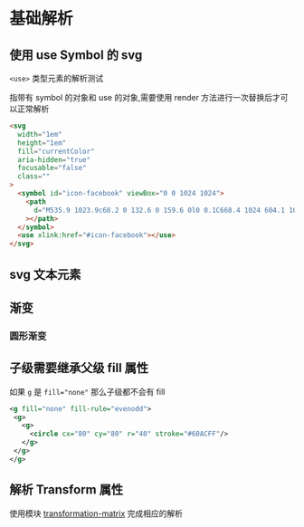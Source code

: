 # 基础解析

## 使用 use Symbol 的 svg

`<use>` 类型元素的解析测试

指带有 symbol 的对象和 use 的对象,需要使用 render 方法进行一次替换后才可以正常解析

```html
<svg
  width="1em"
  height="1em"
  fill="currentColor"
  aria-hidden="true"
  focusable="false"
  class=""
>
  <symbol id="icon-facebook" viewBox="0 0 1024 1024">
    <path
      d="M535.9 1023.9c68.2 0 132.6 0 159.6 0l0 0.1C668.4 1024 604.1 1024 535.9 1023.9L535.9 1023.9zM253.5 0.6c-23 0.4-46.2 1.9-67 5.8-22.6 4.3-43.2 10-63.8 20.5-20.9 10.6-38.9 25.1-55 40.8-15.7 16.1-30.2 34.2-40.8 55-10.4 20.6-16.2 41.1-20.5 63.8-3.9 20.8-5.4 44-5.8 67-0.1 5.2-0.1 10-0.2 17.5l-0.3 450c0 5.7 0.1 11.9 0.1 18.7 0.2 16.3 0.3 23 0.4 30.7 0.4 23 1.9 46.2 5.8 67 1.9 9.9 4 19.4 6.7 28.6 3.5 11.9 7.9 23.5 13.8 35.1 10.6 20.9 25.1 38.9 40.8 55 16.1 15.7 34.2 30.2 55 40.8 20.6 10.4 41.1 16.2 63.8 20.5 20.8 3.9 44 5.4 67 5.8 7.7 0.1 14.4 0.2 30.7 0.4 15.5 0.1 28.2 0.2 37.6 0.2 26.1 0 123.5 0 214 0l0-397L407.1 626.8 407.1 478.3l127.8 0L534.9 340.1C534.9 234 616.9 158 722.9 158l137.2 3 0 142.6L755.3 303.6c-30.3 0-54.9 33.5-54.9 63.9l0 110.8 154.6 0-22 148.6L695.5 626.9l0 397c2.5 0 4.8 0 6.6 0 9.4 0 22.1-0.1 37.6-0.2 12.9-0.1 19.8-0.2 25.9-0.2 1.6 0 3.2 0 4.9-0.1 23-0.4 46.2-1.9 67-5.8 22.6-4.3 43.2-10 63.8-20.5 20.9-10.6 38.9-25.1 55-40.8 15.7-16.1 30.2-34.2 40.8-55 10.4-20.6 16.2-41.1 20.5-63.8 3.9-20.8 5.4-44 5.8-67 0.1-7.7 0.2-14.4 0.4-30.7 0.1-15.5 0.2-28.2 0.2-37.6L1024 321.9c0-3.2 0-6.9 0-10.9 0-7.6-0.1-16.6-0.2-26.8-0.2-16.3-0.3-23-0.4-30.7-0.4-23-1.9-46.2-5.8-67-4.3-22.6-10-43.2-20.5-63.8-10.6-20.9-25.1-38.9-40.8-55-16.1-15.7-34.2-30.2-55-40.8-20.6-10.4-41.1-16.2-63.8-20.5-20.8-3.9-44-5.4-67-5.8-7.7-0.1-14.4-0.2-30.7-0.4C724.2 0.1 711.5 0 702.1 0L321.8 0c-9.4 0-22.1 0.1-37.6 0.2C267.9 0.4 261.2 0.5 253.5 0.6z"
    ></path>
  </symbol>
  <use xlink:href="#icon-facebook"></use>
</svg>
```

<code src="./demos/UseSymbol.tsx"></code>

## svg 文本元素

<code src="./demos/Text.tsx"></code>

## 渐变

### 圆形渐变

<code src="./demos/RadialGradient.tsx"></code>

## 子级需要继承父级 fill 属性

如果 `g` 是 `fill="none"` 那么子级都不会有 fill

```svg
<g fill="none" fill-rule="evenodd">
 <g>
   <g>
     <circle cx="80" cy="80" r="40" stroke="#60ACFF"/>
   </g>
 </g>
</g>
```

<code src="./demos/GroupNoFill.tsx"></code>

## 解析 Transform 属性

使用模块 [transformation-matrix](https://www.npmjs.com/package/transformation-matrix#fromTransformAttribute) 完成相应的解析

<code src="./demos/TransformAttr.tsx"></code>
